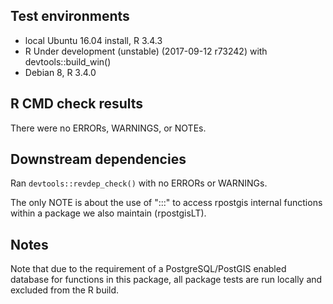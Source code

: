 ## Test environments
* local Ubuntu 16.04 install, R 3.4.3
* R Under development (unstable) (2017-09-12 r73242) with devtools::build_win()
* Debian 8, R 3.4.0

## R CMD check results
There were no ERRORs, WARNINGS, or NOTEs.

## Downstream dependencies
Ran `devtools::revdep_check()` with no ERRORs or WARNINGs. 

The only NOTE is about the use of ":::" to access rpostgis internal functions within a package we also maintain (rpostgisLT).

## Notes

Note that due to the requirement of a PostgreSQL/PostGIS enabled database for functions in this package, all package tests are run locally and excluded from the R build.